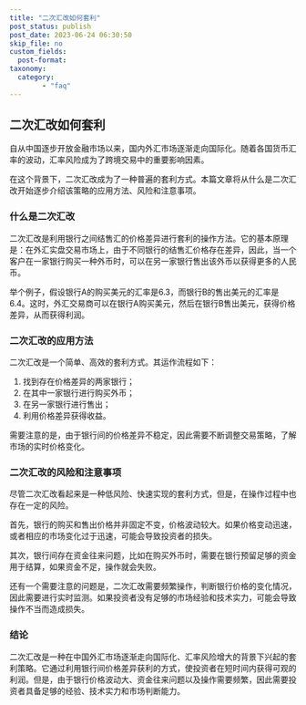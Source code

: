 ```yaml
---
title: "二次汇改如何套利"
post_status: publish
post_date: 2023-06-24 06:30:50
skip_file: no
custom_fields: 
  post-format: 
taxonomy:
  category:
        - "faq"
---
```


## 二次汇改如何套利

自从中国逐步开放金融市场以来，国内外汇市场逐渐走向国际化。随着各国货币汇率的波动，汇率风险成为了跨境交易中的重要影响因素。

在这个背景下，二次汇改成为了一种普遍的套利方式。本篇文章将从什么是二次汇改开始逐步介绍该策略的应用方法、风险和注意事项。

### 什么是二次汇改

二次汇改是利用银行之间结售汇的价格差异进行套利的操作方法。它的基本原理是：在外汇实盘交易市场上，由于不同银行的结售汇价格存在差异，因此，当一个客户在一家银行购买一种外币时，可以在另一家银行售出该外币以获得更多的人民币。

举个例子，假设银行A的购买美元的汇率是6.3，而银行B的售出美元的汇率是6.4。这时，外汇交易商可以在银行A购买美元，然后在银行B售出美元，获得价格差异，从而获得利润。

### 二次汇改的应用方法

二次汇改是一个简单、高效的套利方式。其运作流程如下：

1. 找到存在价格差异的两家银行；
2. 在其中一家银行进行购买外币；
3. 在另一家银行进行售出；
4. 利用价格差异获得收益。

需要注意的是，由于银行间的价格差异不稳定，因此需要不断调整交易策略，了解市场的实时价格变化。

### 二次汇改的风险和注意事项

尽管二次汇改看起来是一种低风险、快速实现的套利方式，但是，在操作过程中也存在一定的风险。

首先，银行的购买和售出价格并非固定不变，价格波动较大。如果价格变动迅速，或者相应的市场变化过于迅速，可能会导致投资者的损失。

其次，银行间存在资金往来问题，比如在购买外币时，需要在银行预留足够的资金用于结算，如果资金不足，操作就会失败。

还有一个需要注意的问题是，二次汇改需要频繁操作，判断银行价格的变化情况，因此需要进行实时监测。如果投资者没有足够的市场经验和技术实力，可能会导致操作不当而造成损失。

### 结论

二次汇改是一种在中国外汇市场逐渐走向国际化、汇率风险增大的背景下兴起的套利策略。它通过利用银行间价格差异获利的方式，使投资者在短时间内获得可观的利润。但是，由于银行价格波动大、资金往来问题以及操作需要频繁，因此需要投资者具备足够的经验、技术实力和市场判断能力。
